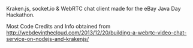Kraken.js, socket.io & WebRTC chat client made for the eBay Java Day Hackathon. 

Most Code Credits and Info obtained from http://webdevinthecloud.com/2013/12/20/building-a-webrtc-video-chat-service-on-nodejs-and-krakenjs/
